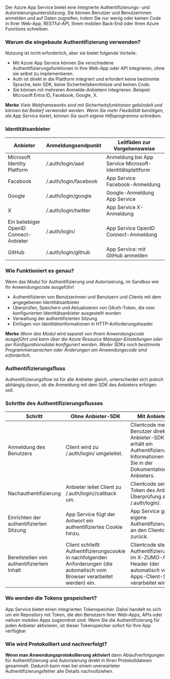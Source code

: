 Der Azure App Service bietet eine integrierte Authentifizierungs- und Autorisierungsunterstützung. Sie können Benutzer und Benutzerinnen anmelden und auf Daten zugreifen, indem Sie nur wenig oder keinen Code in Ihrer Web-App, RESTful-API, Ihrem mobilen Back-End oder Ihren Azure Functions schreiben.

### Warum die eingebaute Authentifizierung verwenden?

Nutzung ist nicht erforderlich, aber sie bietet folgende Vorteile:
- Mit Azure App Service können Sie verschiedene Authentifizierungsfunktionen in Ihre Web-App oder API integrieren, ohne sie selbst zu implementieren.
- Auth ist direkt in die Plattform integriert und erfordert keine bestimmte Sprache, kein SDK, keine Sicherheitskenntnisse und keinen Code.
- Sie können mit mehreren Anmelde-Anbietern integrieren. Beispiel: Microsoft Entra ID, Facebook, Google, X.

**Merke**
*Viele Webframeworks sind mit Sicherheitsfunktionen gebündelt und können bei Bedarf verwendet werden. Wenn Sie mehr Flexibilität benötigen, als App Service bietet, können Sie auch eigene Hilfsprogramme schreiben.*

### Identitätsanbieter
| Anbieter                              | Anmeldungsendpunkt                | Leitfäden zur Vorgehensweise                          |
|---------------------------------------|-----------------------------------|-------------------------------------------------------|
| Microsoft Identity Platform           | /.auth/login/aad                  | Anmeldung bei App Service Microsoft-Identitätsplattform |
| Facebook                              | /.auth/login/facebook             | App Service Facebook-Anmeldung                        |
| Google                                | /.auth/login/google               | Google-Anmeldung App Service                          |
| X                                     | /.auth/login/twitter              | App Service X-Anmeldung                               |
| Ein beliebiger OpenID Connect-Anbieter | /.auth/login/<providerName>       | App Service OpenID Connect-Anmeldung                  |
| GitHub                                | /.auth/login/github               | App Service: mit GitHub anmelden                      |

### Wie Funktioniert es genau?

Wenn das Modul für Authentifizierung und Autorisierung, im Sandbox wie Ihr Anwendungscode ausgeführt
  - Authentifizieren von Benutzerinnen und Benutzern und Clients mit dem angegebenen Identitätsanbieter
  - Überprüfen, Speichern und Aktualisieren von OAuth-Token, die vom konfigurierten Identitätsanbieter ausgestellt wurden
  - Verwaltung der authentifizierten Sitzung
  - Einfügen von Identitätsinformationen in HTTP-Anforderungsheader

**Merke**
*Wenn das Modul wird separat von Ihrem Anwendungscode ausgeführt und kann über die Azure Resource Manager-Einstellungen oder per Konfigurationsdatei konfiguriert werden. Weder SDKs noch bestimmte Programmiersprachen oder Änderungen am Anwendungscode sind erforderlich.*

### Authentifizierungsfluss

Authentifizierungsflow ist für alle Anbieter gleich, unterscheidet sich jedoch abhängig davon, ob die Anmeldung mit dem SDK des Anbieters erfolgen soll.

### Schritte des Authentifizierungsflusses

| Schritt                              | Ohne Anbieter-SDK                                                                 | Mit Anbieter-SDK                                                                                          |
|--------------------------------------|----------------------------------------------------------------------------------|----------------------------------------------------------------------------------------------------------|
| Anmeldung des Benutzers              | Client wird zu /.auth/login/<provider> umgeleitet.                               | Clientcode meldet Benutzer direkt mit dem Anbieter-SDK an und erhält ein Authentifizierungstoken. Informationen finden Sie in der Dokumentation des Anbieters. |
| Nachauthentifizierung                | Anbieter leitet Client zu /.auth/login/<provider>/callback um.                   | Clientcode sendet Token des Anbieters zur Überprüfung an /.auth/login/<provider>.                         |
| Einrichten der authentifizierten Sitzung | App Service fügt der Antwort ein authentifiziertes Cookie hinzu.                 | App Service gibt das eigene Authentifizierungstoken an den Clientcode zurück.                             |
| Bereitstellen von authentifiziertem Inhalt | Client schließt Authentifizierungscookie in nachfolgenden Anforderungen (die automatisch vom Browser verarbeitet werden) ein. | Clientcode stellt Authentifizierungstoken im X-ZUMO-AUTH-Header (der automatisch von Mobile Apps-Client-SDKs verarbeitet wird) bereit. |


### Wo werden die Tokens gespeichert?

App Service bietet einen integrierten Tokenspeicher. Dabei handelt es sich um ein Repository mit Token, die den Benutzern Ihrer Web-Apps, APIs oder nativen mobilen Apps zugeordnet sind. Wenn Sie die Authentifizierung für jeden Anbieter aktivieren, ist dieser Tokenspeicher sofort für Ihre App verfügbar


### Wie wird Protokolliert und nachverfolgt?

**Wenn man Anwendungsprotokollierung aktiviert** dann Ablaufverfolgungen für Authentifizierung und Autorisierung direkt in Ihren Protokolldateien gesammelt. Dadurch kann man bei einem unerwarteter Authentifizierungsfehler alle Details nachvollziehen.
